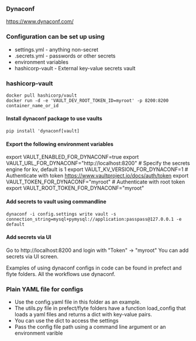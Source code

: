 ### Dynaconf

https://www.dynaconf.com/


### Configuration can be set up using
* settings.yml - anything non-secret
* .secrets.yml - passwords or other secrets
* environment variables
* hashicorp-vault - External key-value secrets vault


### hashicorp-vault 

```
docker pull hashicorp/vault
docker run -d -e 'VAULT_DEV_ROOT_TOKEN_ID=myroot' -p 8200:8200 container_name_or_id
```

#### Install dynaconf package to use vaults
```
pip install 'dynaconf[vault]
```

#### Export the following environment variables

export VAULT_ENABLED_FOR_DYNACONF=true
export VAULT_URL_FOR_DYNACONF="http://localhost:8200"
\# Specify the secrets engine for kv, default is 1
export VAULT_KV_VERSION_FOR_DYNACONF=1
\# Authenticate with token https://www.vaultproject.io/docs/auth/token
export VAULT_TOKEN_FOR_DYNACONF="myroot"
\# Authenticate with root token
export VAULT_ROOT_TOKEN_FOR_DYNACONF="myroot"


#### Add secrets to vault using commandline
```
dynaconf -i config.settings write vault -s connection_string=mysql+pymysql://application:passpass@127.0.0.1 -e default
```

#### Add secrets via UI
Go to http://localhost:8200 and login with "Token" -> "myroot"
You can add secrets via UI screen. 


Examples of using dynaconf configs in code can be found in prefect and flyte folders. All the workflows use dynaconf.


### Plain YAML file for configs
* Use the config.yaml file in this folder as an example.
* The utils.py file in prefect/flyte folders have a function load_config that loads a yaml files and returns a dict with key-value pairs. 
* You can use the dict to access the settings
* Pass the config file path using a command line argument or an environment varible

